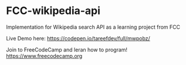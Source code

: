 # FCC-wikipedia-api
Implementation for Wikipedia search API as a learning project from FCC 

Live Demo here:
https://codepen.io/tareefdev/full/mwpobz/

Join to FreeCodeCamp and leran how to program!
https://www.freecodecamp.org
